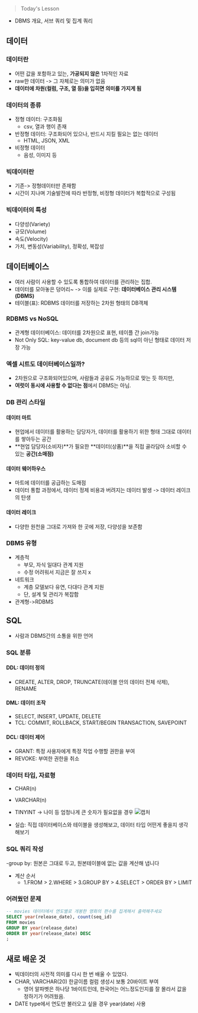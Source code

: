 > Today's Lesson
- DBMS 개요, 서브 쿼리 및 집계 쿼리


## 데이터

### 데이터란
- 어떤 값을 포함하고 있는, **가공되지 않은** 1차적인 자료
- raw한 데이터 -> 그 자체로는 의미가 없음
- **데이터에 차원(컬럼, 구조, 열 등)을 입히면 의미를 가지게 됨**

### 데이터의 종류
- 정형 데이터: 구조화됨
  - csv, 열과 행이 존재
- 반정형 데이터: 구조화되어 있으나, 반드시 지킬 필요는 없는 데이터
  - HTML, JSON, XML
- 비정형 데이터
  - 음성, 이미지 등

### 빅데이터란
- 기존-> 정형데이터만 존재함
- 시간이 지나며 기술발전에 따라 반정형, 비정형 데이터가 복합적으로 구성됨

### 빅데이터의 특성
- 다양성(Variety)
- 규모(Volume)
- 속도(Velocity)
- 가치, 변동성(Variability), 정확성, 복잡성

## 데이터베이스
- 여러 사람이 사용할 수 있도록 통합하여 데이터를 관리하는 집합.
- 데이터를 모아놓은 덩어리~
  -> 이를 실제로 구현: **데이터베이스 관리 시스템(DBMS)**
- 테이블(표): RDBMS 데이터를 저장하는 2차원 형태의 DB객체  

### RDBMS vs NoSQL
- 관계형 데이터베이스: 데이터를 2차원으로 표현, 테이플 간 join가능
- Not Only SQL: key-value db, document db 등의 sql이 아닌 형태로 데이터 저장 가능

### 엑셀 시트도 데이터베이스일까?
- 2차원으로 구조화되어있으며, 사람들과 공유도 가능하므로 맞는 듯 하지만,
- **여럿이 동시에 사용할 수 없다는 점**에서 DBMS는 아님.

### DB 관리 스타일

#### 데이터 마트
- 현업에서 데이터를 활용하는 담당자가, 데이터를 활용하기 위한 형태 그대로 데이터를 쌓아두는 공간
- **현업 담당자(소비자)**가 필요한 **데이터(상품)**을 직접 골라담아 소비할 수 있는 **공간(소매점)**

#### 데이터 웨어하우스
- 마트에 데이터를 공급하는 도매점
- 데이터 통합 과정에서, 데이터 정제 비용과 버려지는 데이터 발생
  -> 데이터 레이크의 탄생

#### 데이터 레이크
- 다양한 원천을 그대로 가져와 한 곳에 저장, 다양성을 보존함

### DBMS 유형

- 계층적
  - 부모, 자식 일대다 관계 지원
  - 수정 어려워서 지금은 잘 쓰지 x
- 네트워크
  - 계층 모델보다 유연, 다대다 관계 지원
  - 단, 설계 및 관리가 복잡함
- 관계형->RDBMS

## SQL
- 사람과 DBMS간의 소통을 위한 언어

### SQL 분류

#### DDL: 데이터 정의
- CREATE, ALTER, DROP, TRUNCATE(테이블 안의 데이터 전체 삭제), RENAME

#### DML: 데이터 조작
- SELECT, INSERT, UPDATE, DELETE
- TCL: COMMIT, ROLLBACK, START/BEGIN TRANSACTION, SAVEPOINT

#### DCL: 데이터 제어
- GRANT: 특정 사용자에게 특정 작업 수행할 권한을 부여
- REVOKE: 부여한 권한을 취소


### 데이터 타입, 자료형
- CHAR(n)
- VARCHAR(n)
- TINYINT -> 나이 등 엄청나게 큰 숫자가 필요없을 경우
![캡처](https://github.com/user-attachments/assets/c1f8baff-0d4d-4951-af54-b82f08ee53cd)

- 실습: 직접 데이터베이스와 테이블을 생성해보고, 데이터 타입 어떤게 좋을지 생각해보기

### SQL 쿼리 작성
-group by: 원본은 그대로 두고, 원본테이블에 없는 값을 계산해 냅니다 
- 계산 순서
  - 1.FROM > 2.WHERE > 3.GROUP BY > 4.SELECT  > ORDER BY > LIMIT

### 어려웠던 문제

```sql
-- movies 데이터에서 연도별로 개봉한 영화의 편수를 집계해서 출력해주세요
SELECT year(release_date), count(seq_id)
FROM movies
GROUP BY year(release_date)
ORDER BY year(release_date) DESC
;
```

## 새로 배운 것
- 빅데이터의 사전적 의미를 다시 한 번 배울 수 있었다.
- CHAR, VARCHAR(20) 한글이름 컬럼 생성시 보통 20바이트 부여
  - 영어 알파벳은 하나당 1바이트인데, 한국어는 어느정도인지를 잘 몰라서 값을 정하기가 어려웠음.
- DATE type에서 연도만 불러오고 싶을 경우 year(date) 사용
